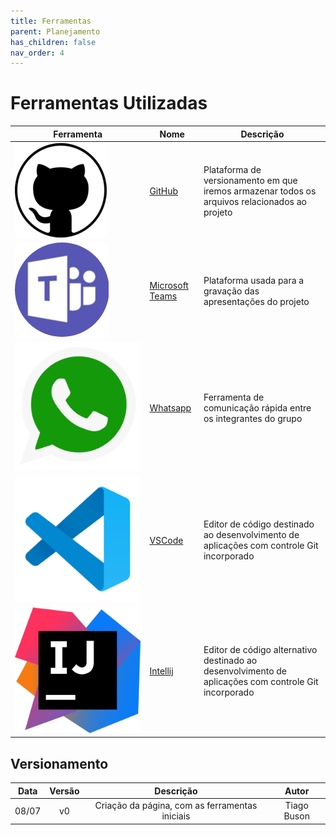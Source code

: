 ```yaml
---
title: Ferramentas
parent: Planejamento
has_children: false
nav_order: 4
---
```


# Ferramentas Utilizadas

| Ferramenta                                           | Nome                                                                                  | Descrição                                                                                            |
|------------------------------------------------------|---------------------------------------------------------------------------------------|------------------------------------------------------------------------------------------------------|
| ![GitHub_logo](../assets/logos/GitHub.png)           | [GitHub](https://github.com)                                                          | Plataforma de versionamento em que iremos armazenar todos os arquivos relacionados ao projeto        |
| ![Teams_logo](../assets/logos/Teams.png)             | [Microsoft Teams](https://www.microsoft.com/pt-br/microsoft-365/microsoft-teams/free) | Plataforma usada para a gravação das apresentações do projeto                                        |
| ![Whatsapp_logo](../assets/logos/Whatsapp.png)       | [Whatsapp](https://www.whatsapp.com)                                                  | Ferramenta de comunicação rápida entre os integrantes do grupo                                       |
| ![VSCode_logo](../assets/logos/VisualStudioCode.png) | [VSCode](https://code.visualstudio.com/)                                              | Editor de código destinado ao desenvolvimento de aplicações com controle Git incorporado             |
| ![Intellij_logo](../assets/logos/Intellij.png)       | [Intellij](https://www.jetbrains.com/idea/)                                           | Editor de código alternativo destinado ao desenvolvimento de aplicações com controle Git incorporado |

## Versionamento

| Data  | Versão |                   Descrição                    |    Autor    |
|:-----:|:------:|:----------------------------------------------:|:-----------:|
| 08/07 |   v0   | Criação da página, com as ferramentas iniciais | Tiago Buson |